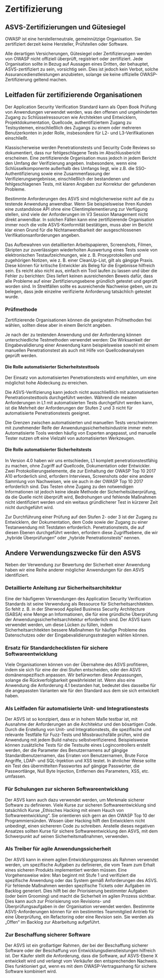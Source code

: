 # Zertifizierung

## ASVS-Zertifizierungen und Gütesiegel

OWASP ist eine herstellerneutrale, gemeinnützige Organisation. Sie zertifiziert derzeit keine Hersteller, Prüfstellen oder Software.

Alle derartigen Versicherungen, Gütesiegel oder Zertifizierungen werden von OWASP nicht offiziell überprüft, registriert oder zertifiziert. Jede Organisation sollte in Bezug auf Aussagen eines Dritten, der behauptet, ASVS-zertifiziert zu sein, vorsichtig sein. Dies ist jedoch kein Verbot, solche Assurancedienstleistungen anzubieten, solange sie keine offizielle OWASP-Zertifizierung geltend machen.

## Leitfaden für zertifizierende Organisationen

Der Application Security Verification Standard kann als Open Book Prüfung von Anwendungen verwendet werden, was den offenen und ungehinderten Zugang zu Schlüsselressourcen wie Architekten und Entwicklern, Projektdokumentation, Quellcode, authentifiziertem Zugang zu Testsystemen, einschließlich des Zugangs zu einem oder mehreren Benutzerkonten in jeder Rolle, insbesondere für L2- und L3-Verifikationen einschließt.

Klassischerweise werden Penetrationstests und Security Code Reviews so dokumentiert, dass nur fehlgeschlagene Tests im Abschlussbericht erscheinen. Eine zertifizierende Organisation muss jedoch in jedem Bericht den Umfang der Verifizierung angeben. Insbesondere, wenn eine Schlüsselkomponente außerhalb des Umfangs liegt, wie z.B. die SSO-Authentifizierung sowie eine Zusammenfassung der Verifizierungsergebnisse, einschließlich der bestandenen und fehlgeschlagenen Tests, mit klaren Angaben zur Korrektur der gefundenen Probleme.

Bestimmte Anforderungen des ASVS sind möglicherweise nicht auf die zu testende Anwendung anwendbar. Wenn Sie beispielsweise Ihren Kunden eine zustandslose API ohne eine Clientimplementierung zur Verfügung stellen, sind viele der Anforderungen im V3 Session Management nicht direkt anwendbar. In solchen Fällen kann eine zertifizierende Organisation immer noch die volle ASVS-Konformität bestätigen, muss aber im Bericht klar einen Grund für die Nichtanwendbarkeit der ausgeschlossenen Verifikationsanforderungen angeben.

Das Aufbewahren von detaillierten Arbeitspapieren, Screenshots, Filmen, Skripten zur zuverlässigen wiederholten Auswertung eines Tests sowie von elektronischen Testaufzeichnungen, wie z. B. Proxyprotokollen und zugehörigen Notizen, wie z. B. einer CleanUp-List, gilt als gängige Praxis. Diese können für kritische Entwickler als Beleg für die Ergebnisse hilfreich sein. Es reicht also nicht aus, einfach ein Tool laufen zu lassen und über die Fehler zu berichten: Dies liefert keinen ausreichenden Beweis dafür, dass alle Probleme auf einer Zertifizierungsebene gründlich getestet und geprüft worden sind. In Streitfällen sollte es ausreichende Nachweise geben, um zu belegen, dass jede einzelne verifizierte Anforderung tatsächlich getestet wurde.

### Prüfmethode

Zertifizierende Organisationen können die geeigneten Prüfmethoden frei wählen, sollten diese aber in einem Bericht angeben.

Je nach der zu testenden Anwendung und der Anforderung können unterschiedliche Testmethoden verwendet werden: Die Wirksamkeit der Eingabevalidierung einer Anwendung kann beispielsweise sowohl mit einem manuellen Penetrationstest als auch mit Hilfe von Quellcodeanalysen geprüft werden.

#### Die Rolle automatisierter Sicherheitstesttools

Der Einsatz von automatisierten Penetrationstests wird empfohlen, um eine möglichst hohe Abdeckung zu erreichen.

Die ASVS-Verifizierung kann jedoch nicht ausschließlich mit automatisierten Penetrationstesttools durchgeführt werden. Während die meisten Anforderungen in L1 mit automatisierten Tests durchgeführt werden kann, ist die Mehrheit der Anforderungen der Stufen 2 und 3 nicht für automatisierte Penetrationstests geeignet.

Die Grenzen zwischen automatisierten und manuellen Tests verschwimmen mit zunehmender Reife der Anwendungssicherheitsindustrie immer mehr. Automatisierte Tools werden häufig von Experten angepasst, und manuelle Tester nutzen oft eine Vielzahl von automatisierten Werkzeugen.

#### Die Rolle automatisierter Sicherheitstests

In Version 4.0 haben wir uns entschieden, L1 komplett penetrationstestfähig zu machen, ohne Zugriff auf Quellcode, Dokumentation oder Entwickler. Zwei Protokollierungselemente, die zur Einhaltung der OWASP Top 10 2017 A10 erforderlich sind, erfordern Interviews, Screenshots oder eine andere Sammlung von Nachweisen, wie sie auch in der OWASP Top 10 2017 erforderlich sind. Das Testen ohne Zugang zu den notwendigen Informationen ist jedoch keine ideale Methode der Sicherheitsüberprüfung, da die Quelle nicht überprüft wird, Bedrohungen und fehlende Maßnahmen nicht identifiziert werden und ein weitaus gründlicherer Test in kürzerer Zeit nicht durchgeführt wird.

Zur Durchführung einer Prüfung auf den Stufen 2- oder 3 ist der Zugang zu Entwicklern, der Dokumentation, dem Code sowie der Zugang zu einer Testanwendung mit Testdaten erforderlich. Penetrationstests, die auf diesen Ebenen durchgeführt werden, erfordern diese Zugriffsebene, die wir „hybride Überprüfungen“ oder „hybride Penetrationstests“ nennen.

## Andere Verwendungszwecke für den ASVS

Neben der Verwendung zur Bewertung der Sicherheit einer Anwendung haben wir eine Reihe anderer möglicher Anwendungen für den ASVS identifiziert.

### Detaillierte Anleitung zur Sicherheitsarchitektur

Eine der häufigeren Verwendungen des Application Security Verification Standards ist seine Verwendung als Ressource für Sicherheitsarchitekten. So fehlt z. B. in der Sherwood Applied Business Security Architecture (SABSA) eine Menge an Informationen, die für eine gründliche Überprüfung der Anwendungssicherheitsarchitektur erforderlich sind. Der ASVS kann verwendet werden, um diese Lücken zu füllen, indem Sicherheitsarchitekten bessere Maßnahmen für häufige Probleme des Datenschutzes oder der Eingabevalidierungsstrategien wählen können.

### Ersatz für Standardchecklisten für sichere Softwareentwicklung

Viele Organisationen können von der Übernahme des ASVS profitieren, indem sie sich für eine der drei Stufen entscheiden, oder den ASVS domänenspezifisch anpassen. Wir befürworten diese Anpassungen, solange die Rückverfolgbarkeit gewährleistet ist. Wenn also eine Anwendung die Anforderung 4.1 bestanden hat, bedeutet dies dasselbe für die angepassten Varianten wie für den Standard aus dem sie sich entwickelt haben.

### Als Leitfaden für automatisierte Unit- und Integrationstests

Der ASVS ist so konzipiert, dass er in hohem Maße testbar ist, mit Ausnahme der Anforderungen an die Architektur und den bösartigen Code. Durch die Erstellung von Unit- und Integrationstests, die spezifische und relevante Testfälle für Fuzz-Tests und Missbrauchsfälle prüfen, wird die Anwendung mit jedem Build nahezu selbstverifizierend. Beispielsweise können zusätzliche Tests für die Testsuite eines Logincontrollers erstellt werden, der die Parameter des Benutzernamens auf gängige Standardbenutzernamen, das Erraten von Benutzernamen, Brute Force Angriffe, LDAP- und SQL-Injektion und XSS testet. In ähnlicher Weise sollte ein Test des übermittelten Passwortes auf gängige Passwörter, die Passwortlänge, Null Byte Injection, Entfernen des Parameters, XSS, etc. umfassen.

### Für Schulungen zur sicheren Softwareentwicklung

Der ASVS kann auch dazu verwendet werden, um Merkmale sicherer Software zu definieren. Viele Kurse zur sicheren Softwareentwicklung sind tatsächlich Kurse „Ethisches Hacking mit einem Hauch von Softwareentwicklung“. Sie orientieren sich gern an den OWASP Top 10 der Programmiersünden. Wissen über Hacking hilft den Entwicklern nicht unbedingt, einen sichereren Code zu schreiben. Anstelle dieses negativen Ansatzes sollten Kurse für sichere Softwareentwicklung den ASVS, mit dem Schwerpunkt auf seinen Sicherheitsmaßnahmen, verwenden.

### Als Treiber für agile Anwendungssicherheit

Der ASVS kann in einem agilen Entwicklungsprozess als Rahmen verwendet werden, um spezifische Aufgaben zu definieren, die vom Team zum Erhalt eines sicheren Produkts implementiert werden müssen. Eine Vorgehensweise wäre: Man beginnt mit Stufe 1 und verifiziert die spezifische Anwendung oder das System gemäß Anforderungen des ASVS. Für fehlende Maßnahmen werden spezifische Tickets oder Aufgaben im Backlog generiert. Dies hilft bei der Priorisierung bestimmter Aufgaben (oder beim Grooming) und macht die Sicherheit im agilen Prozess sichtbar. Dies kann auch zur Priorisierung von Revisions- und Überprüfungsaufgaben in der Organisation verwendet werden. Bestimmte ASVS-Anforderungen können für ein bestimmtes Teammitglied Antrieb für eine Überprüfung, ein Refactoring oder eine Revision sein. Sie werden als „Offen“ im Backlog zur Abarbeitung aufgeführt.

### Zur Beschaffung sicherer Software

Der ASVS ist ein großartiger Rahmen, der bei der Beschaffung sicherer Software oder der Beschaffung von Entwicklungsdienstleistungen hilfreich ist. Der Käufer stellt die Anforderung, dass die Software, auf ASVS-Ebene X entwickelt wird und verlangt vom Verkäufer den entsprechenden Nachweis. Dies funktioniert gut, wenn es mit dem OWASP-Vertragsanhang für sichere Software kombiniert wird.
